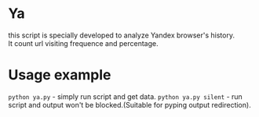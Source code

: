 # Ya
this script is specially developed to analyze Yandex browser's history.<br>
It count url visiting frequence and percentage.<br>

# Usage example
```python ya.py``` - simply run script and get data.
```python ya.py silent``` - run script and output won't be blocked.(Suitable for pyping  output redirection).
